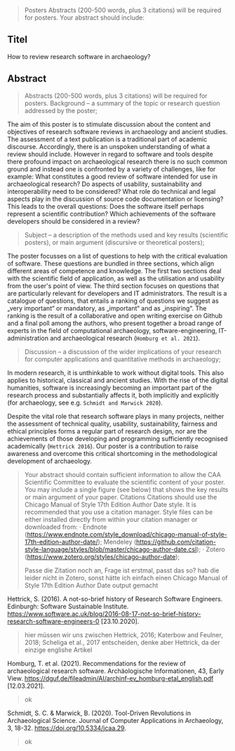> Posters
> 	Abstracts (200-500 words, plus 3 citations) will be required for posters. Your abstract should include:

## Titel

How to review research software in archaeology?

## Abstract

> Abstracts (200-500 words, plus 3 citations) will be required for posters.
> Background – a summary of the topic or research question addressed by the poster;

The aim of this poster is to stimulate discussion about the content and objectives of research software reviews in archaeology and ancient studies. The assessment of a text publication is a traditional part of academic discourse. Accordingly, there is an unspoken understanding of what a review should include. However in regard to software and tools despite there profound impact on archaeological research there is no such common ground and instead one is confronted by a variety of challenges, like for example: What constitutes a good review of software intended for use in archaeological research? Do aspects of usability, sustainability and interoperability need to be considered? What role do technical and legal aspects play in the discussion of source code documentation or licensing? This leads to the overall questions: Does the software itself perhaps represent a scientific contribution? Which achievements of the software developers should be considered in a review?

> Subject – a description of the methods used and key results (scientific posters), or main argument (discursive or theoretical posters);

The poster focusses on a list of questions to help with the critical evaluation of software. These questions are bundled in three sections, which align different areas of competence and knowledge. The first two sections deal with the scientific field of application, as well as the utilisation and usability from the user's point of view. The third section focuses on questions that are particularly relevant for developers and IT administrators. The result is a catalogue of questions, that entails a ranking of questions we suggest as „very important“ or mandatory, as „important“ and as „inspiring“. The ranking is the result of a collaborative and open writing exercise on Github and a final poll among the authors, who present together a broad range of experts in the field of computational archaeology, software-engineering, IT-administration and archaeological research (`Homburg et al. 2021`).

> Discussion – a discussion of the wider implications of your research for computer applications and quantitative methods in archaeology;

In modern research, it is unthinkable to work without digital tools. This also applies to historical, classical and ancient studies. With the rise of the digital humanities, software is increasingly becoming an important part of the research process and substantially affects it, both implicitly and explicitly (for archaeology, see e.g. `Schmidt and Marwick 2020`).

Despite the vital role that research software plays in many projects, neither the assessment of technical quality, usability, sustainability, fairness and ethical principles forms a regular part of research design, nor are the achievements of those developing and programming sufficiently recognised academically (`Hettrick 2016`). Our poster is a contribution to raise awareness and overcome this critical shortcoming in the methodological development of archaeology.

> Your abstract should contain sufficient information to allow the CAA Scientific Committee to evaluate the scientific content of your poster. You may include a single figure (see below) that shows the key results or main argument of your paper.
> Citations
> Citations should use the Chicago Manual of Style 17th Edition Author Date style. It is recommended that you use a citation manager. Style files can be either installed directly from within your citation manager or downloaded from: · Endnote (<https://www.endnote.com/style_download/chicago-manual-of-style-17th-edition-author-date/>); Mendeley (<https://github.com/citation-style-language/styles/blob/master/chicago-author-date.csl>); · Zotero (<https://www.zotero.org/styles/chicago-author-date>);
>
> Passe die Zitation noch an, Frage ist erstmal, passt das so?
> hab die leider nicht in Zotero, sonst hätte ich einfach einen Chicago Manual of Style 17th Edition Author Date output gemacht

Hettrick, S. (2016). A not-so-brief history of Research Software Engineers. Edinburgh: Software Sustainable Institute. <https://www.software.ac.uk/blog/2016-08-17-not-so-brief-history-research-software-engineers-0> [23.10.2020].

> hier müssen wir uns zwischen Hettrick, 2016; Katerbow and Feulner, 2018; Scheliga et al., 2017 entscheiden, denke aber Hettrick, da der einzige englishe Artikel

Homburg, T. et al. (2021). Recommendations for the review of archaeological research software. Archäologische Informationen, 43, Early View. <https://dguf.de/fileadmin/AI/archinf-ev_homburg-etal_english.pdf> [12.03.2021].

> ok

Schmidt, S. C. & Marwick, B. (2020). Tool-Driven Revolutions in Archaeological Science. Journal of Computer Applications in Archaeology, 3, 18-32. <https://doi.org/10.5334/jcaa.29>.

> ok
